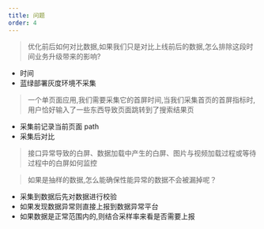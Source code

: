 ```yaml
---
title: 问题
order: 4
---
```


> 优化前后如何对比数据,如果我们只是对比上线前后的数据,怎么排除这段时间业务升级带来的影响?

- 时间
- 蓝绿部署灰度环境不采集

> 一个单页面应用,我们需要采集它的首屏时间,当我们采集首页的首屏指标时,用户恰好输入了一些东西导致页面跳转到了搜索结果页

- 采集前记录当前页面 path
- 采集后对比

> 接口异常导致的白屏、数据加载中产生的白屏、图片与视频加载过程或等待过程中的白屏如何监控

> 如果是抽样的数据,怎么能确保性能异常的数据不会被漏掉呢？

- 采集到数据后先对数据进行校验
- 如果发现数据异常则直接上报到数据异常平台
- 如果数据是正常范围内的,则结合采样率来看是否需要上报
